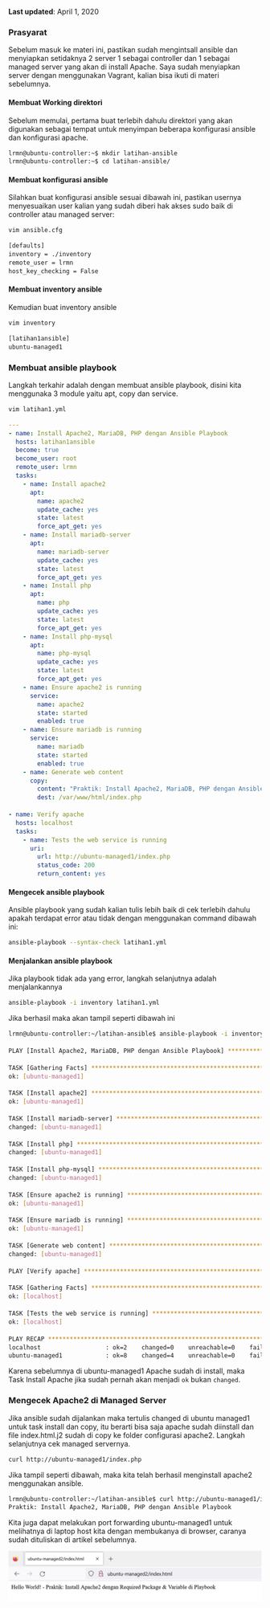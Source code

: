 **Last updated**: April 1, 2020


### Prasyarat

Sebelum masuk ke materi ini, pastikan sudah mengintsall ansible dan menyiapkan setidaknya 2 server 1 sebagai controller dan 1 sebagai managed server yang akan di install Apache. Saya sudah menyiapkan server dengan menggunakan Vagrant, kalian bisa ikuti di materi sebelumnya.

#### Membuat Working direktori

Sebelum memulai, pertama buat terlebih dahulu direktori yang akan digunakan sebagai tempat untuk menyimpan beberapa konfigurasi ansible dan konfigurasi apache.
```bash
lrmn@ubuntu-controller:~$ mkdir latihan-ansible
lrmn@ubuntu-controller:~$ cd latihan-ansible/
```

#### Membuat konfigurasi ansible

Silahkan buat konfigurasi ansible sesuai dibawah ini, pastikan usernya menyesuaikan user kalian yang sudah diberi hak akses sudo baik di controller atau managed server:
```bash
vim ansible.cfg
```
```bash
[defaults]
inventory = ./inventory
remote_user = lrmn
host_key_checking = False
```

#### Membuat inventory ansible

Kemudian buat inventory ansible
```bash
vim inventory
```
```bash
[latihan1ansible]
ubuntu-managed1
```

### Membuat ansible playbook

Langkah terkahir adalah dengan membuat ansible playbook, disini kita menggunaka 3 module yaitu apt, copy dan service.
```bash
vim latihan1.yml
```
```yml
---
- name: Install Apache2, MariaDB, PHP dengan Ansible Playbook
  hosts: latihan1ansible
  become: true
  become_user: root
  remote_user: lrmn
  tasks:
    - name: Install apache2
      apt:
        name: apache2
        update_cache: yes
        state: latest
        force_apt_get: yes
    - name: Install mariadb-server
      apt:
        name: mariadb-server
        update_cache: yes
        state: latest
        force_apt_get: yes
    - name: Install php
      apt:
        name: php
        update_cache: yes
        state: latest
        force_apt_get: yes
    - name: Install php-mysql
      apt:
        name: php-mysql
        update_cache: yes
        state: latest
        force_apt_get: yes
    - name: Ensure apache2 is running
      service:
        name: apache2
        state: started
        enabled: true
    - name: Ensure mariadb is running
      service:
        name: mariadb
        state: started
        enabled: true
    - name: Generate web content
      copy:
        content: "Praktik: Install Apache2, MariaDB, PHP dengan Ansible Playbook"
        dest: /var/www/html/index.php

- name: Verify apache
  hosts: localhost
  tasks:
    - name: Tests the web service is running
      uri:
        url: http://ubuntu-managed1/index.php
        status_code: 200
        return_content: yes
```

#### Mengecek ansible playbook

Ansible playbook yang sudah kalian tulis lebih baik di cek terlebih dahulu apakah terdapat error atau tidak dengan menggunakan command dibawah ini:
```bash
ansible-playbook --syntax-check latihan1.yml
```

#### Menjalankan ansible playbook

Jika playbook tidak ada yang error, langkah selanjutnya adalah menjalankannya
```bash
ansible-playbook -i inventory latihan1.yml
```

Jika berhasil maka akan tampil seperti dibawah ini
```bash
lrmn@ubuntu-controller:~/latihan-ansible$ ansible-playbook -i inventory latihan1.yml

PLAY [Install Apache2, MariaDB, PHP dengan Ansible Playbook] *******************************************************

TASK [Gathering Facts] *********************************************************************************************
ok: [ubuntu-managed1]

TASK [Install apache2] *********************************************************************************************
ok: [ubuntu-managed1]

TASK [Install mariadb-server] **************************************************************************************
changed: [ubuntu-managed1]

TASK [Install php] *************************************************************************************************
changed: [ubuntu-managed1]

TASK [Install php-mysql] *******************************************************************************************
changed: [ubuntu-managed1]

TASK [Ensure apache2 is running] ***********************************************************************************
ok: [ubuntu-managed1]

TASK [Ensure mariadb is running] ***********************************************************************************
ok: [ubuntu-managed1]

TASK [Generate web content] ****************************************************************************************
changed: [ubuntu-managed1]

PLAY [Verify apache] ***********************************************************************************************

TASK [Gathering Facts] *********************************************************************************************
ok: [localhost]

TASK [Tests the web service is running] ****************************************************************************
ok: [localhost]

PLAY RECAP *********************************************************************************************************
localhost                  : ok=2    changed=0    unreachable=0    failed=0    skipped=0    rescued=0    ignored=0  
ubuntu-managed1            : ok=8    changed=4    unreachable=0    failed=0    skipped=0    rescued=0    ignored=0  
```

Karena sebelumnya di ubuntu-managed1 Apache sudah di install, maka Task Install Apache jika sudah pernah akan menjadi `ok` bukan `changed`.

### Mengecek Apache2 di Managed Server

Jika ansible sudah dijalankan maka tertulis changed di ubuntu managed1 untuk task install dan copy, itu berarti bisa saja apache sudah diinstall dan file index.html.j2 sudah di copy ke folder configurasi apache2. Langkah selanjutnya cek managed servernya.
```bash
curl http://ubuntu-managed1/index.php
```

Jika tampil seperti dibawah, maka kita telah berhasil menginstall apache2 menggunakan ansible.
```bash
lrmn@ubuntu-controller:~/latihan-ansible$ curl http://ubuntu-managed1/index.php
Praktik: Install Apache2, MariaDB, PHP dengan Ansible Playbook
```
Kita juga dapat melakukan port forwarding ubuntu-managed1 untuk melihatnya di laptop host kita dengan membukanya di browser, caranya sudah dituliskan di artikel sebelumnya.

<img src="/docs/assets/images/Port-Forwarding-Ansible-Apache-Variable.png" alt="Praktik: Install Apache2, MariaDB, PHP dengan Ansible Playbook">